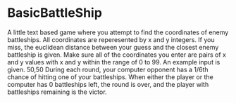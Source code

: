 # BasicBattleShip
A little text based game where you attempt to find the coordinates of enemy battleships.
All coordinates are reperesented by x and y integers.
If you miss, the euclidean distance between your guess and the closest enemy battleship is given.
Make sure all of the coordinates you enter are pairs of x and y values with x and y within the range of 0 to 99. An example input is given.
50,50
During each round, your computer opponent has a 1/6th chance of hitting one of your battleships. When either the player or the computer has 0 battleships left,
the round is over, and the player with battleships remaining is the victor.
